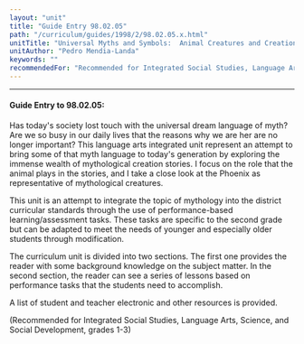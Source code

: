 ```yaml
---
layout: "unit"
title: "Guide Entry 98.02.05"
path: "/curriculum/guides/1998/2/98.02.05.x.html"
unitTitle: "Universal Myths and Symbols:  Animal Creatures and Creation"
unitAuthor: "Pedro Mendia-Landa"
keywords: ""
recommendedFor: "Recommended for Integrated Social Studies, Language Arts, Science, Social Development.  Grades 1-3"
---
```

<body>
<hr/>
<h4>
Guide Entry to 98.02.05:
</h4>
<p>Has today's society lost touch with the universal dream language of myth?  Are we so busy in our daily lives that the reasons why we are her are no longer important?  This language arts integrated unit represent an attempt to bring some of that myth language to today's generation by exploring the immense wealth of mythological creation stories.  I focus on the role that the animal plays in the stories, and I take a close look at the Phoenix as representative of mythological creatures.</p>
<p>
This unit is an attempt to integrate the topic of mythology into the district curricular standards through the use of performance-based learning/assessment tasks.  These tasks are specific to the second grade but can be adapted to meet the needs of younger and especially older students through modification.
</p>
<p>
The curriculum unit is divided into two sections.  The first one provides the reader with some background knowledge on the subject matter.  In the second section, the reader can see a series of lessons based on performance tasks that the students need to accomplish.
</p>
<p>
A list of student and teacher electronic and other resources is provided.
</p>
<p>
(Recommended for Integrated Social Studies, Language Arts, Science, and Social Development, grades 1-3)
</p>
</body>
